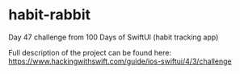 # habit-rabbit
Day 47 challenge from 100 Days of SwiftUI  (habit tracking app)

Full description of the project can be found here: https://www.hackingwithswift.com/guide/ios-swiftui/4/3/challenge
